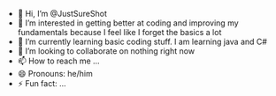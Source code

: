 - 👋 Hi, I’m @JustSureShot
- 👀 I’m interested in getting better at coding and improving my fundamentals because I feel like I forget the basics a lot
- 🌱 I’m currently learning basic coding stuff. I am learning java and C#
- 💞️ I’m looking to collaborate on nothing right now
- 📫 How to reach me ...
- 😄 Pronouns: he/him
- ⚡ Fun fact: ...

<!---
JustSureShot/JustSureShot is a ✨ special ✨ repository because its `README.md` (this file) appears on your GitHub profile.
You can click the Preview link to take a look at your changes.
--->
